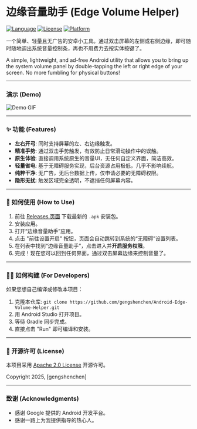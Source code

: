 # 边缘音量助手 (Edge Volume Helper)

[![Language](https://img.shields.io/badge/Language-Kotlin-blueviolet.svg)](https://kotlinlang.org/)
[![License](https://img.shields.io/badge/License-Apache%202.0-blue.svg)](https://opensource.org/licenses/Apache-2.0)
[![Platform](https://img.shields.io/badge/Platform-Android-brightgreen.svg)]()

一个简单、轻量且无广告的安卓小工具。通过双击屏幕的左侧或右侧边缘，即可随时随地调出系统音量控制条，再也不用费力去按实体按键了。

A simple, lightweight, and ad-free Android utility that allows you to bring up the system volume panel by double-tapping the left or right edge of your screen. No more fumbling for physical buttons!

---

### 演示 (Demo)

![Demo GIF](https://user-images.githubusercontent.com/24237865/77539672-2d654b80-6ea3-11ea-9956-23e3a939b6a1.gif)

---

### ✨ 功能 (Features)

* **左右开弓**: 同时支持屏幕的左、右边缘触发。
* **精准手势**: 通过双击手势触发，有效防止日常滑动操作中的误触。
* **原生体验**: 直接调用系统原生的音量UI，无任何自定义界面，简洁高效。
* **轻量省电**: 基于无障碍服务实现，后台资源占用极低，几乎不影响续航。
* **纯粹干净**: 无广告，无后台数据上传，仅申请必要的无障碍权限。
* **隐形无扰**: 触发区域完全透明，不遮挡任何屏幕内容。

---

### 🔧 如何使用 (How to Use)

1.  前往 [Releases 页面](https://github.com/你的用户名/Android-Edge-Volume-Helper/releases) 下载最新的 `.apk` 安装包。
2.  安装应用。
3.  打开“边缘音量助手”应用。
4.  点击 "前往设置开启" 按钮，页面会自动跳转到系统的“无障碍”设置列表。
5.  在列表中找到“边缘音量助手”，点击进入并**开启服务权限**。
6.  完成！现在您可以回到任何界面，通过双击屏幕边缘来控制音量了。

---

### 👨‍💻 如何构建 (For Developers)

如果您想自己编译或修改本项目：

1.  克隆本仓库: `git clone https://github.com/gengshenchen/Android-Edge-Volume-Helper.git`
2.  用 Android Studio 打开项目。
3.  等待 Gradle 同步完成。
4.  直接点击 "Run" 即可编译和安装。

---

### 📝 开源许可 (License)

本项目采用 [Apache 2.0 License](LICENSE) 开源许可。

Copyright 2025, [gengshenchen]

---

### 致谢 (Acknowledgments)

* 感谢 Google 提供的 Android 开发平台。
* 感谢一路上为我提供指导的热心人。